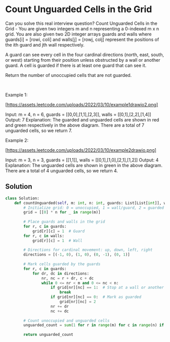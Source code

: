 # Count Unguarded Cells in the Grid

Can you solve this real interview question? Count Unguarded Cells in the Grid - You are given two integers m and n representing a 0-indexed m x n grid. You are also given two 2D integer arrays guards and walls where guards[i] = [rowi, coli] and walls[j] = [rowj, colj] represent the positions of the ith guard and jth wall respectively.

A guard can see every cell in the four cardinal directions (north, east, south, or west) starting from their position unless obstructed by a wall or another guard. A cell is guarded if there is at least one guard that can see it.

Return the number of unoccupied cells that are not guarded.

 

Example 1:

[https://assets.leetcode.com/uploads/2022/03/10/example1drawio2.png]


Input: m = 4, n = 6, guards = [[0,0],[1,1],[2,3]], walls = [[0,1],[2,2],[1,4]]
Output: 7
Explanation: The guarded and unguarded cells are shown in red and green respectively in the above diagram.
There are a total of 7 unguarded cells, so we return 7.


Example 2:

[https://assets.leetcode.com/uploads/2022/03/10/example2drawio.png]


Input: m = 3, n = 3, guards = [[1,1]], walls = [[0,1],[1,0],[2,1],[1,2]]
Output: 4
Explanation: The unguarded cells are shown in green in the above diagram.
There are a total of 4 unguarded cells, so we return 4.

## Solution
```py
class Solution:
    def countUnguarded(self, m: int, n: int, guards: List[List[int]], walls: List[List[int]]) -> int:
        # Initialize grid: 0 = unoccupied, 1 = wall/guard, 2 = guarded
        grid = [[0] * n for _ in range(m)]
        
        # Place guards and walls in the grid
        for r, c in guards:
            grid[r][c] = 1  # Guard
        for r, c in walls:
            grid[r][c] = 1  # Wall
        
        # Directions for cardinal movement: up, down, left, right
        directions = [(-1, 0), (1, 0), (0, -1), (0, 1)]
        
        # Mark cells guarded by the guards
        for r, c in guards:
            for dr, dc in directions:
                nr, nc = r + dr, c + dc
                while 0 <= nr < m and 0 <= nc < n:
                    if grid[nr][nc] == 1:  # Stop at a wall or another guard
                        break
                    if grid[nr][nc] == 0:  # Mark as guarded
                        grid[nr][nc] = 2
                    nr += dr
                    nc += dc
        
        # Count unoccupied and unguarded cells
        unguarded_count = sum(1 for r in range(m) for c in range(n) if grid[r][c] == 0)
        
        return unguarded_count
```
